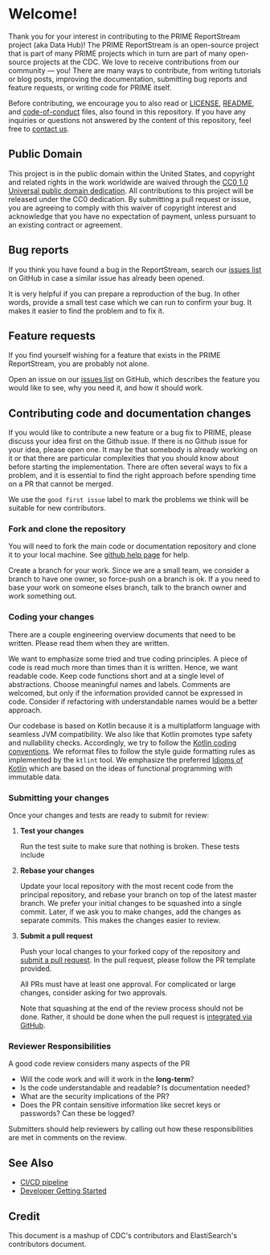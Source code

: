 # Welcome!
Thank you for your interest in contributing to the PRIME ReportStream project (aka Data Hub)! 
The PRIME ReportStream is an open-source project that is part of many PRIME projects which in turn are part of many open-source projects at the CDC. 
We love to receive contributions from our community — you! 
There are many ways to contribute, from writing tutorials or blog posts, improving the documentation, submitting bug reports and feature requests, or writing code for PRIME itself.

Before contributing, we encourage you to also read or [LICENSE](LICENSE),
[README](README.md), and
[code-of-conduct](code-of-conduct.md)
files, also found in this repository. If you have any inquiries or questions not
answered by the content of this repository, feel free to [contact us](mailto:prime@cdc.gov).

## Public Domain
This project is in the public domain within the United States, and copyright and
related rights in the work worldwide are waived through the [CC0 1.0 Universal public domain dedication](https://creativecommons.org/publicdomain/zero/1.0/).
All contributions to this project will be released under the CC0 dedication. By 
submitting a pull request or issue, you are agreeing to comply with this waiver 
of copyright interest and acknowledge that you have no expectation of payment, 
unless pursuant to an existing contract or agreement.

## Bug reports

If you think you have found a bug in the ReportStream, search our [issues list](https://github.com/cdcgov/prime-data-hub/issues) on GitHub in case a similar issue has already been opened.

It is very helpful if you can prepare a reproduction of the bug. In other words, provide a small test case which we can run to confirm your bug. It makes it easier to find the problem and to fix it. 




## Feature requests

If you find yourself wishing for a feature that exists in the PRIME ReportStream, you are probably not alone. 

Open an issue on our [issues list](https://github.com/cdcgov/prime-data-hub/issues) on GitHub, which describes the feature you would like to see, why you need it, and how it should work.

## Contributing code and documentation changes

If you would like to contribute a new feature or a bug fix to PRIME,
please discuss your idea first on the Github issue. 
If there is no Github issue for your idea, please open one. It may be that somebody is already working on it or that there are particular complexities that you should know about before
starting the implementation. 
There are often several ways to fix a problem, and it is essential to find the right approach before spending time on a PR that cannot be merged.

We use the `good first issue` label to mark the problems we think will be suitable for new contributors.

### Fork and clone the repository

You will need to fork the main code or documentation repository and clone it to your local machine. See
[github help page](https://help.github.com/articles/fork-a-repo) for help. 

Create a branch for your work. 
Since we are a small team, we consider a branch to have one owner, so force-push on a branch is ok. 
If a you need to base your work on someone elses branch, talk to the branch owner and work something out.  

### Coding your changes

There are a couple engineering overview documents that need to be written. Please read them when they are written.

We want to emphasize some tried and true coding principles. A piece of code is read much more than times than it is written. Hence, we want readable code. Keep code functions short and at a single level of abstractions. Choose meaningful names and labels. Comments are welcomed, but only if the information provided cannot be expressed in code. Consider if refactoring with understandable names would be a better approach. 

Our codebase is based on Kotlin because it is a multiplatform language with seamless JVM compatibility. We also like that Kotlin promotes type safety and nullability checks. Accordingly, we try to follow the [Kotlin coding conventions](https://kotlinlang.org/docs/reference/coding-conventions.html). We reformat files to follow the style guide formatting rules as implemented by the `ktlint` tool. We emphasize the preferred [Idioms of Kotlin](https://kotlinlang.org/docs/reference/idioms.html) which are based on the ideas of functional programming with immutable data. 



### Submitting your changes

Once your changes and tests are ready to submit for review:

1. **Test your changes**

    Run the test suite to make sure that nothing is broken. These tests include 

2. **Rebase your changes**

    Update your local repository with the most recent code from the principal repository, and rebase your branch on top of the latest master branch. We prefer your initial changes to be squashed into a single commit. Later, if we ask you to make changes, add the changes as separate commits.  This makes the changes easier to review.  

3. **Submit a pull request**

    Push your local changes to your forked copy of the repository and [submit a pull request](https://help.github.com/articles/using-pull-requests). In the pull request, please follow the PR template provided.

    All PRs must have at least one approval. For complicated or large changes, consider asking for two approvals.  
    
    Note that squashing at the end of the review process should not be done. Rather, it should be done when the pull request is [integrated
    via GitHub](https://github.com/blog/2141-squash-your-commits). 

### Reviewer Responsibilities
A good code review considers many aspects of the PR
- Will the code work and will it work in the **long-term**?
- Is the code understandable and readable? Is documentation needed? 
- What are the security implications of the PR?
- Does the PR contain sensitive information like secret keys or passwords? Can these be logged? 

Submitters should help reviewers by calling out how these responsibilities are met in comments on the review. 

## See Also
- [CI/CD pipeline](prime-router/docs/assets/reportstream-deployment.png)
- [Developer Getting Started](prime-router/docs/getting_started.md)
## Credit
This document is a mashup of CDC's contributors and ElastiSearch's contributors document. 
